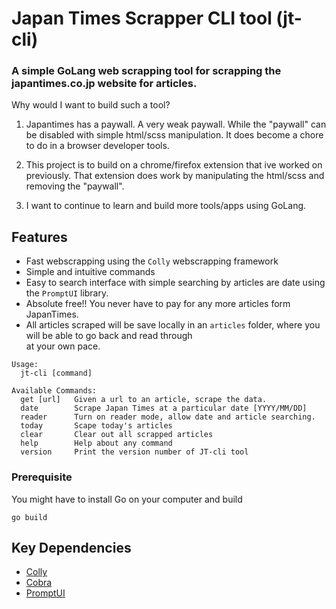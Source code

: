 # Japan Times Scrapper CLI tool (jt-cli)

### A simple GoLang web scrapping tool for scrapping the japantimes.co.jp website for articles.

Why would I want to build such a tool?

1. Japantimes has a paywall.  A very weak paywall.  While the "paywall" can be disabled
with simple html/scss manipulation.  It does become a chore to do in a browser developer tools.

2. This project is to build on a chrome/firefox extension that ive worked on previously.
That extension does work by manipulating the html/scss and removing the "paywall".

3. I want to continue to learn and build more tools/apps using GoLang.

## Features
- Fast webscrapping using the `Colly` webscrapping framework
- Simple and intuitive commands
- Easy to search interface with simple searching by articles are date using the `PromptUI` library.
- Absolute free!! You never have to pay for any more articles form JapanTimes.
- All articles scraped will be save locally in an `articles` folder, where you will be able to go back and read through  
at your own pace.


```bigquery
Usage:
  jt-cli [command]

Available Commands:
  get [url]   Given a url to an article, scrape the data.  
  date        Scrape Japan Times at a particular date [YYYY/MM/DD]
  reader      Turn on reader mode, allow date and article searching.
  today       Scape today's articles
  clear       Clear out all scrapped articles
  help        Help about any command
  version     Print the version number of JT-cli tool
```

### Prerequisite 

You might have to install Go on your computer and build  

`go build`

## Key Dependencies
 - [Colly](https://github.com/gocolly/colly) 
 - [Cobra](https://github.com/spf13/cobra) 
 - [PromptUI](https://github.com/manifoldco/promptui)


